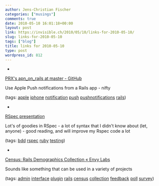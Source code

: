 ```yaml
---
author: Jens-Christian Fischer
categories: ["musings"]
comments: true
date: 2010-05-10 16:01:18+00:00
layout: post
link: https://invisible.ch/2010/05/10/links-for-2010-05-10/
slug: links-for-2010-05-10
tags: ["blog"]
title: links for 2010-05-10
type: post
wordpress_id: 812
---
```


  * 
                

[PRX's apn_on_rails at master - GitHub](https://github.com/PRX/apn_on_rails)


                

Use Apple Push notifications from a Rails app - nifty


                

(tags: [apple](https://delicious.com/jaycee/apple) [iphone](https://delicious.com/jaycee/iphone) [notification](https://delicious.com/jaycee/notification) [push](https://delicious.com/jaycee/push) [pushnotifications](https://delicious.com/jaycee/pushnotifications) [rails](https://delicious.com/jaycee/rails))


            
  * 
                

[RSpec presentation](https://pure-rspec-rubynation.heroku.com/)


                

Lot's of goodies in RSpec - a lot of syntax that I didn't know about (let, anyone) - good reading, and will improve my Rspec code a lot


                

(tags: [bdd](https://delicious.com/jaycee/bdd) [rspec](https://delicious.com/jaycee/rspec) [ruby](https://delicious.com/jaycee/ruby) [testing](https://delicious.com/jaycee/testing))


            
  * 
                

[Census: Rails Demographics Collection «  Envy Labs](https://blog.envylabs.com/2010/04/census-rails-demographics-collection/)


                

Sounds like something that can be used in a variety of projects


                

(tags: [admin](https://delicious.com/jaycee/admin) [interface](https://delicious.com/jaycee/interface) [plugin](https://delicious.com/jaycee/plugin) [rails](https://delicious.com/jaycee/rails) [census](https://delicious.com/jaycee/census) [collection](https://delicious.com/jaycee/collection) [feedback](https://delicious.com/jaycee/feedback) [poll](https://delicious.com/jaycee/poll) [survey](https://delicious.com/jaycee/survey))


            

